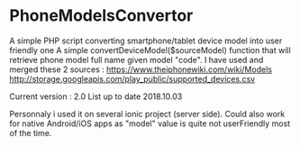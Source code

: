 # PhoneModelsConvertor
A simple PHP script converting smartphone/tablet device model into user friendly one
A simple convertDeviceModel($sourceModel) function that will retrieve phone model full name given model "code".
I have used and merged these 2 sources :
   https://www.theiphonewiki.com/wiki/Models
   http://storage.googleapis.com/play_public/supported_devices.csv

Current version : 2.0 List up to date 2018.10.03

Personnaly i used it on several ionic project (server side).
Could also work for native Android/iOS apps as "model" value is quite not userFriendly most of the time.
